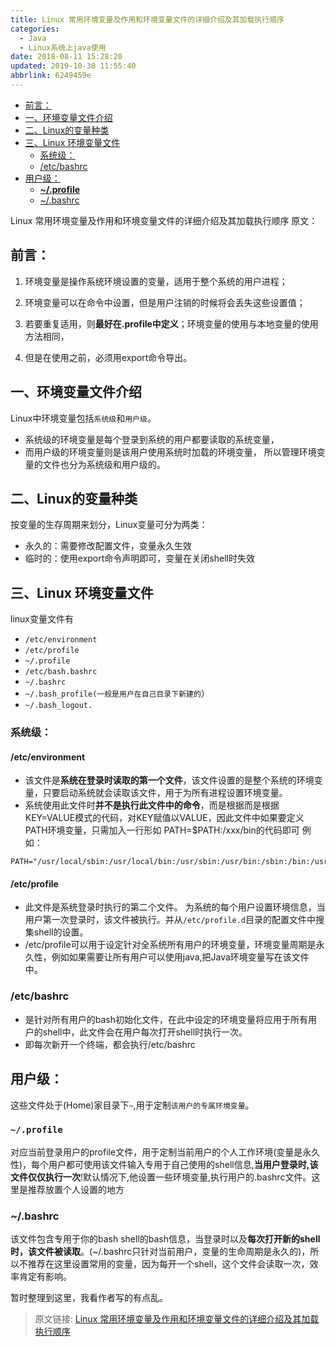 ```yaml
---
title: Linux 常用环境变量及作用和环境变量文件的详细介绍及其加载执行顺序
categories: 
  - Java
  - Linux系统上java使用
date: 2018-08-11 15:28:20
updated: 2019-10-30 11:55:40
abbrlink: 6249459e
---
```

- [前言：](/blog/html/6249459e/#前言：)
- [一、环境变量文件介绍](/blog/html/6249459e/#一、环境变量文件介绍)
- [二、Linux的变量种类](/blog/html/6249459e/#二、Linux的变量种类)
- [三、Linux 环境变量文件](/blog/html/6249459e/#三、Linux-环境变量文件)
    - [系统级：](/blog/html/6249459e/#系统级：)
    - [/etc/bashrc](/blog/html/6249459e/#-etc-bashrc)
- [用户级：](/blog/html/6249459e/#用户级：)
    - [**~/.profile**](/blog/html/6249459e/#~-profile)
    - [~/.bashrc](/blog/html/6249459e/#~-bashrc)

<!--more-->
<script src="https://cdn.bootcss.com/jquery/3.4.0/jquery.slim.min.js"></script>
<script>$(document).ready(function () {$(".post-body > ul:nth-child(1)").hide();});</script>

<!--end-->
Linux 常用环境变量及作用和环境变量文件的详细介绍及其加载执行顺序
原文：

## 前言： ##

1. 环境变量是操作系统环境设置的变量，适用于整个系统的用户进程；

2. 环境变量可以在命令中设置，但是用户注销的时候将会丢失这些设置值；

3. 若要重复适用，则**最好在.profile中定义**；环境变量的使用与本地变量的使用方法相同，

4. 但是在使用之前，必须用export命令导出。

## 一、环境变量文件介绍   ##

Linux中环境变量包括`系统级`和`用户级`。
- 系统级的环境变量是每个登录到系统的用户都要读取的系统变量，
- 而用户级的环境变量则是该用户使用系统时加载的环境变量，
所以管理环境变量的文件也分为系统级和用户级的。

## 二、Linux的变量种类 ##

按变量的生存周期来划分，Linux变量可分为两类：

- 永久的：需要修改配置文件，变量永久生效
- 临时的：使用export命令声明即可，变量在关闭shell时失效

## 三、Linux 环境变量文件 ##

linux变量文件有
- `/etc/environment `
-  `/etc/profile`
- `~/.profile`
- `/etc/bash.bashrc`
- `~/.bashrc`
- `~/.bash_profile(一般是用户在自己目录下新建的`）
- `~/.bash_logout.`

### 系统级： ###

#### /etc/environment ####
- 该文件是**系统在登录时读取的第一个文件**，该文件设置的是整个系统的环境变量，只要启动系统就会读取该文件，用于为所有进程设置环境变量。
- 系统使用此文件时**并不是执行此文件中的命令**，而是根据而是根据KEY=VALUE模式的代码，对KEY赋值以VALUE，因此文件中如果要定义PATH环境变量，只需加入一行形如 PATH=$PATH:/xxx/bin的代码即可
例如：
```
PATH="/usr/local/sbin:/usr/local/bin:/usr/sbin:/usr/bin:/sbin:/bin:/usr/games:/usr/local/games"
```

#### /etc/profile ####
- 此文件是系统登录时执行的第二个文件。 为系统的每个用户设置环境信息，当用户第一次登录时，该文件被执行。并从`/etc/profile.d`目录的配置文件中搜集shell的设置。
- /etc/profile可以用于设定针对全系统所有用户的环境变量，环境变量周期是永久性，例如如果需要让所有用户可以使用java,把Java环境变量写在该文件中。

### /etc/bashrc ###

- 是针对所有用户的bash初始化文件，在此中设定的环境变量将应用于所有用户的shell中，此文件会在用户每次打开shell时执行一次。
- 即每次新开一个终端，都会执行/etc/bashrc

## 用户级： ##
这些文件处于(Home)家目录下`~`,用于定制`该用户的专属环境变量`。

### `~/.profile` ###

对应当前登录用户的profile文件，用于定制当前用户的个人工作环境(变量是永久性)，每个用户都可使用该文件输入专用于自己使用的shell信息,**当用户登录时,该文件仅仅执行一次**!默认情况下,他设置一些环境变量,执行用户的.bashrc文件。这里是推荐放置个人设置的地方

### ~/.bashrc ###

该文件包含专用于你的bash shell的bash信息，当登录时以及**每次打开新的shell时，该文件被读取**。(~/.bashrc只针对当前用户，变量的生命周期是永久的)，所以不推荐在这里设置常用的变量，因为每开一个shell，这个文件会读取一次，效率肯定有影响。


暂时整理到这里，我看作者写的有点乱。

>原文链接: [Linux 常用环境变量及作用和环境变量文件的详细介绍及其加载执行顺序](https://lanlan2017.github.io/blog/6249459e/)